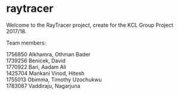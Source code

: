 # raytracer

Welcome to the RayTracer project, create for the KCL Group Project 2017/18.

Team members:

1756850 Alkhamra, Othman Bader <br />
1739256 Benicek, David <br />
1770922 Bari, Aadam Ali <br />
1425704 Mankani Vinod, Hitesh <br />
1755013 Obimma, Timothy Uzochukwu <br />
1783087 Vaddiraju, Nagarjuna <br />
